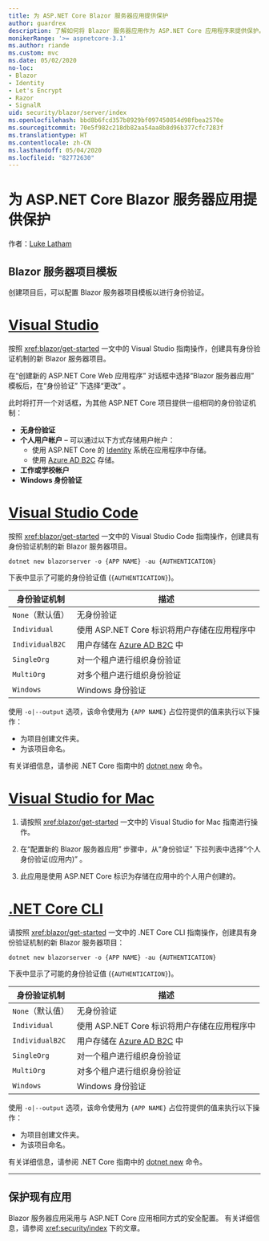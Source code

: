 ```yaml
---
title: 为 ASP.NET Core Blazor 服务器应用提供保护
author: guardrex
description: 了解如何将 Blazor 服务器应用作为 ASP.NET Core 应用程序来提供保护。
monikerRange: '>= aspnetcore-3.1'
ms.author: riande
ms.custom: mvc
ms.date: 05/02/2020
no-loc:
- Blazor
- Identity
- Let's Encrypt
- Razor
- SignalR
uid: security/blazor/server/index
ms.openlocfilehash: bbd8b6fcd357b8929bf097450854d98fbea2570e
ms.sourcegitcommit: 70e5f982c218db82aa54aa8b8d96b377cfc7283f
ms.translationtype: HT
ms.contentlocale: zh-CN
ms.lasthandoff: 05/04/2020
ms.locfileid: "82772630"
---
```

# <a name="secure-aspnet-core-blazor-server-apps"></a>为 ASP.NET Core Blazor 服务器应用提供保护

作者：[Luke Latham](https://github.com/guardrex)

## <a name="blazor-server-project-template"></a>Blazor 服务器项目模板

创建项目后，可以配置 Blazor 服务器项目模板以进行身份验证。

# <a name="visual-studio"></a>[Visual Studio](#tab/visual-studio)

按照 <xref:blazor/get-started> 一文中的 Visual Studio 指南操作，创建具有身份验证机制的新 Blazor 服务器项目。

在“创建新的 ASP.NET Core Web 应用程序”  对话框中选择“Blazor 服务器应用”  模板后，在“身份验证”  下选择“更改”  。

此时将打开一个对话框，为其他 ASP.NET Core 项目提供一组相同的身份验证机制：

* **无身份验证**
* **个人用户帐户** &ndash; 可以通过以下方式存储用户帐户：
  * 使用 ASP.NET Core 的 [Identity](xref:security/authentication/identity) 系统在应用程序中存储。
  * 使用 [Azure AD B2C](xref:security/authentication/azure-ad-b2c) 存储。
* **工作或学校帐户**
* **Windows 身份验证**

# <a name="visual-studio-code"></a>[Visual Studio Code](#tab/visual-studio-code)

按照 <xref:blazor/get-started> 一文中的 Visual Studio Code 指南操作，创建具有身份验证机制的新 Blazor 服务器项目。

```dotnetcli
dotnet new blazorserver -o {APP NAME} -au {AUTHENTICATION}
```

下表中显示了可能的身份验证值 (`{AUTHENTICATION}`)。

| 身份验证机制 | 描述 |
| ------------------------ | ----------- |
| `None`（默认值）         | 无身份验证 |
| `Individual`             | 使用 ASP.NET Core 标识将用户存储在应用程序中 |
| `IndividualB2C`          | 用户存储在 [Azure AD B2C](xref:security/authentication/azure-ad-b2c) 中 |
| `SingleOrg`              | 对一个租户进行组织身份验证 |
| `MultiOrg`               | 对多个租户进行组织身份验证 |
| `Windows`                | Windows 身份验证 |

使用 `-o|--output` 选项，该命令使用为 `{APP NAME}` 占位符提供的值来执行以下操作：

* 为项目创建文件夹。
* 为该项目命名。

有关详细信息，请参阅 .NET Core 指南中的 [dotnet new](/dotnet/core/tools/dotnet-new) 命令。

# <a name="visual-studio-for-mac"></a>[Visual Studio for Mac](#tab/visual-studio-mac)

1. 请按照 <xref:blazor/get-started> 一文中的 Visual Studio for Mac 指南进行操作。

1. 在“配置新的 Blazor 服务器应用”  步骤中，从“身份验证”  下拉列表中选择“个人身份验证(应用内)”  。

1. 此应用是使用 ASP.NET Core 标识为存储在应用中的个人用户创建的。

# <a name="net-core-cli"></a>[.NET Core CLI](#tab/netcore-cli/)

请按照 <xref:blazor/get-started> 一文中的 .NET Core CLI 指南操作，创建具有身份验证机制的新 Blazor 服务器项目：

```dotnetcli
dotnet new blazorserver -o {APP NAME} -au {AUTHENTICATION}
```

下表中显示了可能的身份验证值 (`{AUTHENTICATION}`)。

| 身份验证机制 | 描述 |
| ------------------------ | ----------- |
| `None`（默认值）         | 无身份验证 |
| `Individual`             | 使用 ASP.NET Core 标识将用户存储在应用程序中 |
| `IndividualB2C`          | 用户存储在 [Azure AD B2C](xref:security/authentication/azure-ad-b2c) 中 |
| `SingleOrg`              | 对一个租户进行组织身份验证 |
| `MultiOrg`               | 对多个租户进行组织身份验证 |
| `Windows`                | Windows 身份验证 |

使用 `-o|--output` 选项，该命令使用为 `{APP NAME}` 占位符提供的值来执行以下操作：

* 为项目创建文件夹。
* 为该项目命名。

有关详细信息，请参阅 .NET Core 指南中的 [dotnet new](/dotnet/core/tools/dotnet-new) 命令。

---

## <a name="secure-an-existing-app"></a>保护现有应用

Blazor 服务器应用采用与 ASP.NET Core 应用相同方式的安全配置。 有关详细信息，请参阅 <xref:security/index> 下的文章。
